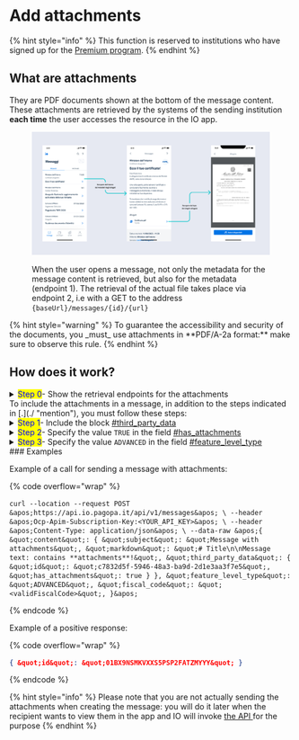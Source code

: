 # Add attachments

{% hint style="info" %} This function is reserved to institutions who have signed up for the [Premium program](../../enabling/premium-function.md). {% endhint %}

## What are attachments

They are PDF documents shown at the bottom of the message content. These attachments are retrieved by the systems of the sending institution **each time** the user accesses the resource in the IO app.

<figure><img src="../../.gitbook/assets/Allegati.png" alt="Example of how a user can view a message containing an attachment."><figcaption><p>When the user opens a message, not only the metadata for the message content is retrieved, but also for the metadata (endpoint 1). The retrieval of the actual file takes place via endpoint 2, i.e with a GET to the address <code>{baseUrl}/messages/{id}/{url}</code></p></figcaption></figure>
{% hint style="warning" %} To guarantee the accessibility and security of the documents, you _must_ use attachments in **PDF/A-2a format:** make sure to observe this rule. {% endhint %}

## How does it work?

<details>
<summary><mark style="color:blue;">Step 0</mark>- Show the retrieval endpoints for the attachments</summary>
To permit IO to retrieve the content of a message and its attachments, \*\*you must make a \*\*_**REST web service**_ available in compliance with the [relative OpenAPI](https://editor.swagger.io/?url=https://raw.githubusercontent.com/pagopa/io-backend/master/openapi/consumed/api_remote_content.yaml).

For more information, read [openapi-retrieval-endpoint-of-remote-content.md](../../api-and-specifications/openapi-recovery-endpoint-of-remote-content.md "mention").

</details>
To include the attachments in a message, in addition to the steps indicated in [.](./ "mention"), you must follow these steps:

<details>
<summary><mark style="color:blue;">Step 1</mark>- Include the block <a data-mention href="../../api-and-specifications/api-messages/submit-a-message-passing-the-user-tax-code-in-the-request-body.md#third_party_data">#third_party_data</a></summary>
Include the block [#third_party_data](../../api-and-specifications/api-messages/submit-a-message-passing-the-user-tax-code-in-the-request-body.md#third_party_data "mention") specifying the remote correlation `id`, which IO returns to you when it asks you for the metadata and, subsequently, the bytes of the attachments to the particular message you are sending.

</details>
<details>
<summary><mark style="color:blue;">Step 2</mark>- Specify the value <code>TRUE</code> in the field <a data-mention href="../../api-and-specifications/api-messages/submit-a-message-passing-the-user-tax-code-in-the-request-body.md#has_attachments">#has_attachments</a></summary>
Specify the value `TRUE` in the field [#has_attachments](../../api-and-specifications/api-messages/submit-a-message-passing-the-user-tax-code-in-the-request-body.md#has_attachments "mention") present in the block [#third_party_data](../../api-and-specifications/api-messages/submit-a-message-passing-the-user-tax-code-in-the-request-body.md#third_party_data "mention").

</details>
<details>
<summary><mark style="color:blue;">Step 3</mark>- Specify the value <code>ADVANCED</code> in the field <a data-mention href="../../api-and-specifications/api-messages/submit-a-message-passing-the-user-tax-code-in-the-request-body.md#feature_level_type">#feature_level_type</a></summary>
Specify the value `ADVANCED` in the field [#feature_level_type](../../api-and-specifications/api-messages/submit-a-message-passing-the-user-tax-code-in-the-request-body.md#feature_level_type "mention") present in the request.

</details>
### Examples

Example of a call for sending a message with attachments:

{% code overflow="wrap" %}

```shell
curl --location --request POST &apos;https://api.io.pagopa.it/api/v1/messages&apos; \ --header &apos;Ocp-Apim-Subscription-Key:<YOUR_API_KEY>&apos; \ --header &apos;Content-Type: application/json&apos; \ --data-raw &apos;{ &quot;content&quot;: { &quot;subject&quot;: &quot;Message with attachments&quot;, &quot;markdown&quot;: &quot;# Title\n\nMessage text: contains **attachments**!&quot;, &quot;third_party_data&quot;: { &quot;id&quot;: &quot;c7832d5f-5946-48a3-ba9d-2d1e3aa3f7e5&quot;, &quot;has_attachments&quot;: true } }, &quot;feature_level_type&quot;: &quot;ADVANCED&quot;, &quot;fiscal_code&quot;: &quot;<validFiscalCode>&quot;, }&apos;
```

{% endcode %}

Example of a positive response:

{% code overflow="wrap" %}

```json
{ &quot;id&quot;: &quot;01BX9NSMKVXXS5PSP2FATZMYYY&quot; }
```

{% endcode %}

{% hint style="info" %} Please note that you are not actually sending the attachments when creating the message: you will do it later when the recipient wants to view them in the app and IO will invoke [the API ](../../api-and-specifications/openapi-recovery-endpoint-of-remote-content.md#endpoint-di-recupero-dei-byte-del-singolo-allegato) for the purpose {% endhint %}